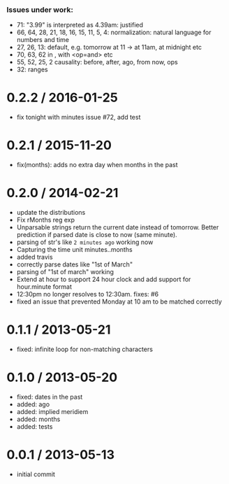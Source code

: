 ### Issues under work:
- 71: "3.99" is interpreted as 4.39am: justified
- 66, 64, 28, 21, 18, 16, 15, 11, 5, 4: normalization: natural language for numbers and time
- 27, 26, 13: default, e.g. tomorrow at 11 -> at 11am, at midnight etc
- 70, 63, 62 in <n><T>, with <op=and> etc
- 55, 52, 25, 2 causality: before, after, ago, from now, <bar> ops
- 32: ranges


0.2.2 / 2016-01-25
==================

  * fix tonight with minutes issue #72, add test

0.2.1 / 2015-11-20
==================

  * fix(months): adds no extra day when months in the past

0.2.0 / 2014-02-21
==================

 * update the distributions
 * Fix rMonths reg exp
 * Unparsable strings return the current date instead of tomorrow. Better prediction if parsed date is close to now (same minute).
 * parsing of str's like `2 minutes ago` working now
 * Capturing the time unit minutes..months
 * added travis
 * correctly parse dates like "1st of March"
 * parsing of "1st of march" working
 * Extend at hour to support 24 hour clock and add support for hour.minute format
 * 12:30pm no longer resolves to 12:30am. fixes: #6
 * fixed an issue that prevented Monday at 10 am to be matched correctly

0.1.1 / 2013-05-21
==================

* fixed: infinite loop for non-matching characters

0.1.0 / 2013-05-20
==================

* fixed: dates in the past
* added: ago
* added: implied meridiem
* added: months
* added: tests

0.0.1 / 2013-05-13
==================

* initial commit
